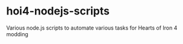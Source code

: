 # hoi4-nodejs-scripts
Various node.js scripts to automate various tasks for Hearts of Iron 4 modding

